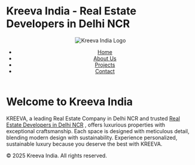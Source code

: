 <!DOCTYPE html>
<html lang="en">
<head>
    <meta charset="UTF-8">
    <meta name="viewport" content="width=device-width, initial-scale=1.0">
    <h1>Kreeva India - Real Estate Developers in Delhi NCR</h1>
    <link rel="stylesheet" href="assets/css/styles.css">
</head>
<body>
    <header>
        <img src="https://kreevaindia.com/images/lgogo2.svg" alt="Kreeva India Logo">
        <nav>
            <ul>
                <li><a href="https://kreevaindia.com/">Home</a></li>
                <li><a href="https://kreevaindia.com/about.php">About Us</a></li>
                <li><a href="https://kreevaindia.com/project.php">Projects</a></li>
                <li><a href="https://kreevaindia.com/contact.php">Contact</a></li>
            </ul>
        </nav>
    </header>
    <main>
        <h1>Welcome to Kreeva India</h1>
        <p>KREEVA, a leading Real Estate Company in Delhi NCR and trusted <a href="https://kreevaindia.com/blog/">Real Estate Developers in Delhi NCR</a>
, offers luxurious properties with exceptional craftsmanship. Each space is designed with meticulous detail, blending modern design with sustainability. Experience personalized, sustainable luxury because you deserve the best with KREEVA.
</p>
    </main>
    <footer>
        <p>&copy; 2025 Kreeva India. All rights reserved.</p>
    </footer>
    <script src="assets/js/main.js"></script>
</body>
</html>
